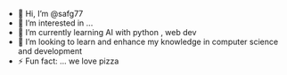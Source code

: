 - 👋 Hi, I’m @safg77
- 👀 I’m interested in ...
- 🌱 I’m currently learning AI with python , web dev 
- 💞️ I’m looking to learn and enhance my knowledge in computer science and development 
- ⚡ Fun fact: ... we love pizza 


